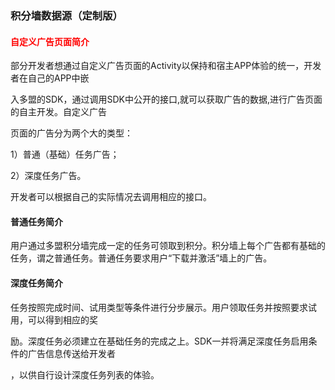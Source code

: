 ### 积分墙数据源（定制版）

#### <b style='color:red'>自定义广告页面简介</b>

部分开发者想通过自定义广告页面的Activity以保持和宿主APP体验的统一，开发者在自己的APP中嵌

入多盟的SDK，通过调用SDK中公开的接口,就可以获取广告的数据,进行广告页面的自主开发。自定义广告

页面的广告分为两个大的类型：

1）普通（基础）任务广告；

2）深度任务广告。

开发者可以根据自己的实际情况去调用相应的接口。

#### 普通任务简介

用户通过多盟积分墙完成一定的任务可领取到积分。积分墙上每个广告都有基础的任务，谓之普通任务。普通任务要求用户“下载并激活”墙上的广告。

#### 深度任务简介

任务按照完成时间、试用类型等条件进行分步展示。用户领取任务并按照要求试用，可以得到相应的奖

励。深度任务必须建立在基础任务的完成之上。SDK一并将满足深度任务启用条件的广告信息传送给开发者

，以供自行设计深度任务列表的体验。

